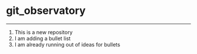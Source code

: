 # git_observatory
---------

1. This is a new repository
2. I am adding a bullet list
3. I am already running out of ideas for bullets